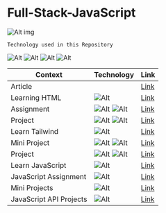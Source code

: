 # Full-Stack-JavaScript

![Alt img](https://img.shields.io/badge/Getting-Started-yellow)

`Technology used in this Repository`

![Alt](https://img.shields.io/badge/-HTML-orange) ![Alt](https://img.shields.io/badge/-CSS-green) ![Alt](https://img.shields.io/badge/-TailwindCss-blue)
![Alt](https://img.shields.io/badge/-JavaScript-brightgreen)

| Context                 | Technology                                                                                               | Link                                              |
| ----------------------- | -------------------------------------------------------------------------------------------------------- | ------------------------------------------------- |
| Article                 |                                                                                                          | [Link](./Article/Readme.md)                       |
| Learning HTML           | ![Alt](https://img.shields.io/badge/-HTML-orange)                                                        | [Link](./Learn%20Html)                            |
| Assignment              | ![Alt](https://img.shields.io/badge/-HTML-orange) ![Alt](https://img.shields.io/badge/-CSS-green)        | [Link](./Assignments)                             |
| Project                 | ![Alt](https://img.shields.io/badge/-HTML-orange) ![Alt](https://img.shields.io/badge/-CSS-green)        | [Link](./HTML%20CSS%20Projects)                   |
| Learn Tailwind          | ![Alt](https://img.shields.io/badge/-TailwindCss-blue)                                                   | [Link](./Learn%20Tailwind/Readme.md)              |
| Mini Project            | ![Alt](https://img.shields.io/badge/-HTML-orange) ![Alt](https://img.shields.io/badge/-TailwindCss-blue) | [Link](./TailwindCss%20Mini%20Projects/Readme.md) |
| Project                 | ![Alt](https://img.shields.io/badge/-HTML-orange) ![Alt](https://img.shields.io/badge/-TailwindCss-blue) | [Link](./HTML%20TailwindCss%20Project/Readme.md)  |
| Learn JavaScript        | ![Alt](https://img.shields.io/badge/-JavaScript-brightgreen)                                             | [Link](./Learn%20JavaScript)                      |
| JavaScript Assignment   | ![Alt](https://img.shields.io/badge/-JavaScript-brightgreen)                                             | [Link](./JavaScript%20Assignments)                |
| Mini Projects           | ![Alt](https://img.shields.io/badge/-JavaScript-brightgreen)                                             | [Link](./JavaScript%20Mini%20Projects)            |
| JavaScript API Projects | ![Alt](https://img.shields.io/badge/-JavaScript-brightgreen)                                             | [Link](./JavaScript%20API%20Projects)             |
